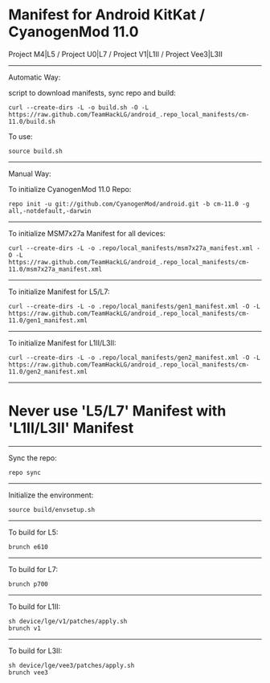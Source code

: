 Manifest for Android KitKat / CyanogenMod 11.0
====================================
Project M4|L5 / Project U0|L7 / Project V1|L1II / Project Vee3|L3II

---

Automatic Way:

script to download manifests, sync repo and build:

    curl --create-dirs -L -o build.sh -O -L https://raw.github.com/TeamHackLG/android_.repo_local_manifests/cm-11.0/build.sh

To use:

    source build.sh

---

Manual Way:

To initialize CyanogenMod 11.0 Repo:

    repo init -u git://github.com/CyanogenMod/android.git -b cm-11.0 -g all,-notdefault,-darwin

---

To initialize MSM7x27a Manifest for all devices:

    curl --create-dirs -L -o .repo/local_manifests/msm7x27a_manifest.xml -O -L https://raw.github.com/TeamHackLG/android_.repo_local_manifests/cm-11.0/msm7x27a_manifest.xml

---

To initialize Manifest for L5/L7:

    curl --create-dirs -L -o .repo/local_manifests/gen1_manifest.xml -O -L https://raw.github.com/TeamHackLG/android_.repo_local_manifests/cm-11.0/gen1_manifest.xml

---

To initialize Manifest for L1II/L3II:

    curl --create-dirs -L -o .repo/local_manifests/gen2_manifest.xml -O -L https://raw.github.com/TeamHackLG/android_.repo_local_manifests/cm-11.0/gen2_manifest.xml

---

# Never use 'L5/L7' Manifest with 'L1II/L3II' Manifest

---

Sync the repo:

    repo sync

---

Initialize the environment:

    source build/envsetup.sh

---

To build for L5:

    brunch e610

---

To build for L7:

    brunch p700

---

To build for L1II:

    sh device/lge/v1/patches/apply.sh
    brunch v1

---

To build for L3II:

    sh device/lge/vee3/patches/apply.sh
    brunch vee3
